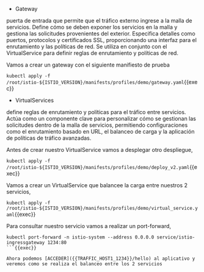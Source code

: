 - Gateway

puerta de entrada que permite que el tráfico externo ingrese a la malla de servicios. Define cómo se deben exponer los servicios en la malla y gestiona las solicitudes provenientes del exterior. Especifica detalles como puertos, protocolos y certificados SSL, proporcionando una interfaz para el enrutamiento y las políticas de red. Se utiliza en conjunto con el VirtualService para definir reglas de enrutamiento y políticas de red.

Vamos a crear un gateway con el siguiente manifiesto de prueba

`kubectl apply -f /root/istio-${ISTIO_VERSION}/manifests/profiles/demo/gateway.yaml`{{exec}}

- VirtualServices

define reglas de enrutamiento y políticas para el tráfico entre servicios. Actúa como un componente clave para personalizar cómo se gestionan las solicitudes dentro de la malla de servicios, permitiendo configuraciones como el enrutamiento basado en URL, el balanceo de carga y la aplicación de políticas de tráfico avanzadas.

Antes de crear nuestro VirtualService vamos a desplegar otro despliegue,

`kubectl apply -f /root/istio-${ISTIO_VERSION}/manifests/profiles/demo/deploy_v2.yaml`{{exec}}


Vamos a crear un VirtualService que balancee la carga entre nuestros 2 servicios,

`kubectl apply -f /root/istio-${ISTIO_VERSION}/manifests/profiles/demo/virtual_service.yaml`{{exec}}

Para consultar nuestro servicio vamos a realizar un port-forward,

```plain
kubectl port-forward -n istio-system --address 0.0.0.0 service/istio-ingressgateway 1234:80
```{{exec}}

Ahora podemos [ACCEDER]({{TRAFFIC_HOST1_1234}}/hello) al aplicativo y veremos como se realiza el balanceo entre los 2 servicios

